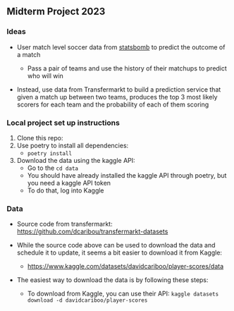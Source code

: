 ## Midterm Project 2023

### Ideas
- User match level soccer data from [statsbomb](https://github.com/statsbomb/open-data/blob/master/doc/Open%20Data%20Matches%20v3.0.0.pdf) to predict the outcome of a match
    - Pass a pair of teams and use the history of their matchups to predict who will win

- Instead, use data from Transfermarkt to build a prediction service that given a match up between two teams, produces the top 3 most likely scorers for each team and the probability of each of them scoring

### Local project set up instructions
1. Clone this repo: 
2. Use poetry to install all dependencies:
    - ```poetry install```
3. Download the data using the kaggle API:
    - Go to the ```cd data```
    - You should have already installed the kaggle API through poetry, but you need a kaggle API token
    - To do that, log into Kaggle

### Data
- Source code from transfermarkt: https://github.com/dcaribou/transfermarkt-datasets
- While the source code above can be used to download the data and schedule it to update, it seems a bit easier to download it from Kaggle:
    - https://www.kaggle.com/datasets/davidcariboo/player-scores/data
- The easiest way to download the data is by following these steps:


    - To download from Kaggle, you can use their API: ```kaggle datasets download -d davidcariboo/player-scores```